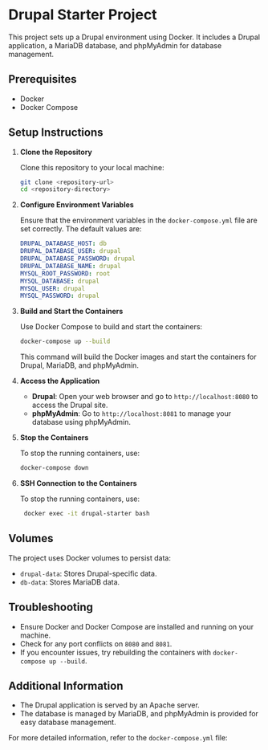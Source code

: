 # Drupal Starter Project

This project sets up a Drupal environment using Docker. It includes a Drupal application, a MariaDB database, and phpMyAdmin for database management.

## Prerequisites

- Docker
- Docker Compose

## Setup Instructions

1. **Clone the Repository**

   Clone this repository to your local machine:

   ```bash
   git clone <repository-url>
   cd <repository-directory>
   ```

2. **Configure Environment Variables**

   Ensure that the environment variables in the `docker-compose.yml` file are set correctly. The default values are:

   ```yaml
   DRUPAL_DATABASE_HOST: db
   DRUPAL_DATABASE_USER: drupal
   DRUPAL_DATABASE_PASSWORD: drupal
   DRUPAL_DATABASE_NAME: drupal
   MYSQL_ROOT_PASSWORD: root
   MYSQL_DATABASE: drupal
   MYSQL_USER: drupal
   MYSQL_PASSWORD: drupal
   ```

3. **Build and Start the Containers**

   Use Docker Compose to build and start the containers:

   ```bash
   docker-compose up --build
   ```

   This command will build the Docker images and start the containers for Drupal, MariaDB, and phpMyAdmin.

4. **Access the Application**

   - **Drupal**: Open your web browser and go to `http://localhost:8080` to access the Drupal site.
   - **phpMyAdmin**: Go to `http://localhost:8081` to manage your database using phpMyAdmin.

5. **Stop the Containers**

   To stop the running containers, use:

   ```bash
   docker-compose down
   ```
6. **SSH Connection to the Containers**

   To stop the running containers, use:

   ```bash
    docker exec -it drupal-starter bash
   ```

## Volumes

The project uses Docker volumes to persist data:

- `drupal-data`: Stores Drupal-specific data.
- `db-data`: Stores MariaDB data.

## Troubleshooting

- Ensure Docker and Docker Compose are installed and running on your machine.
- Check for any port conflicts on `8080` and `8081`.
- If you encounter issues, try rebuilding the containers with `docker-compose up --build`.

## Additional Information

- The Drupal application is served by an Apache server.
- The database is managed by MariaDB, and phpMyAdmin is provided for easy database management.

For more detailed information, refer to the `docker-compose.yml` file:
